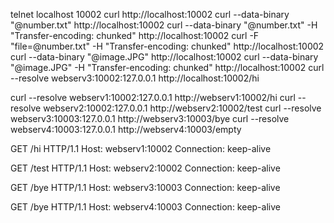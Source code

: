 telnet localhost 10002
curl http://localhost:10002
curl --data-binary "@number.txt" http://localhost:10002
curl --data-binary "@number.txt" -H "Transfer-encoding: chunked" http://localhost:10002
curl -F "file=@number.txt" -H "Transfer-encoding: chunked" http://localhost:10002
curl --data-binary "@image.JPG" http://localhost:10002
curl --data-binary "@image.JPG" -H "Transfer-encoding: chunked" http://localhost:10002
curl --resolve webserv3:10002:127.0.0.1 http://localhost:10002/hi


curl --resolve webserv1:10002:127.0.0.1 http://webserv1:10002/hi
curl --resolve webserv2:10002:127.0.0.1 http://webserv2:10002/test
curl --resolve webserv3:10003:127.0.0.1 http://webserv3:10003/bye
curl --resolve webserv4:10003:127.0.0.1 http://webserv4:10003/empty


GET /hi HTTP/1.1
Host: webserv1:10002
Connection: keep-alive

GET /test HTTP/1.1
Host: webserv2:10002
Connection: keep-alive

GET /bye HTTP/1.1
Host: webserv3:10003
Connection: keep-alive

GET /bye HTTP/1.1
Host: webserv4:10003
Connection: keep-alive



